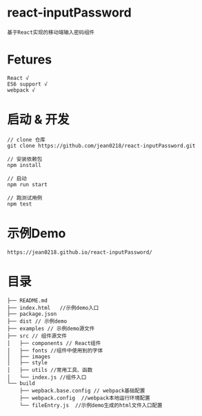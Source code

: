 # react-inputPassword
    基于React实现的移动端输入密码组件

# Fetures
    React √
    ES6 support √
    webpack √

# 启动 & 开发
    // clone 仓库
    git clone https://github.com/jean0218/react-inputPassword.git

    // 安装依赖包
    npm install

    // 启动
    npm run start

    // 跑测试用例
    npm test

# 示例Demo
    https://jean0218.github.io/react-inputPassword/

# 目录
    ├── README.md
    ├── index.html   //示例demo入口
    ├── package.json 
    ├── dist // 示例demo
    ├── examples // 示例demo源文件
    ├── src // 组件源文件
    │   ├── components // React组件
    │   ├── fonts //组件中使用到的字体
    │   ├── images
    │   ├── style
    │   ├── utils //常用工具、函数
    │   └── index.js //组件入口
    └── build 
        ├── wepback.base.config // webpack基础配置
        ├── webpack.config  //webpack本地运行环境配置
        └── fileEntry.js  //示例demo生成的html文件入口配置
